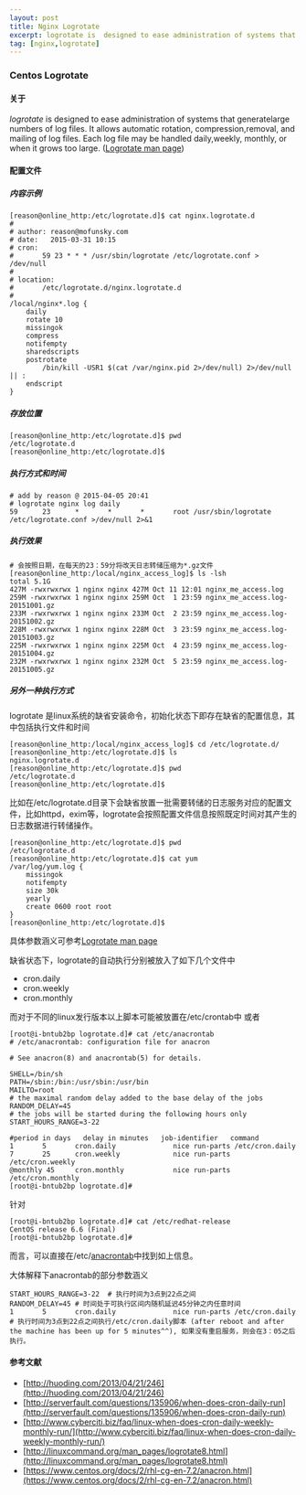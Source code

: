 ```yaml
---
layout: post
title: Nginx Logrotate
excerpt: logrotate is  designed to ease administration of systems that generatelarge numbers of log files.  It allows automatic rotation, compression,removal, and mailing of log files.  Each log file may be handled daily,weekly, monthly, or when it grows too large.
tag: [nginx,logrotate]
---
```


### Centos Logrotate ###

####  关于 ####

_logrotate_ is  designed to ease administration of systems that generatelarge numbers of log files.  It allows automatic rotation, compression,removal, and mailing of log files.  Each log file may be handled daily,weekly, monthly, or when it grows too large. ([Logrotate man page](http://linuxcommand.org/man_pages/logrotate8.html))

<!--more-->

#### 配置文件 ####

##### 内容示例

```
[reason@online_http:/etc/logrotate.d]$ cat nginx.logrotate.d
#
# author: reason@mofunsky.com
# date:   2015-03-31 10:15
# cron:
#       59 23 * * * /usr/sbin/logrotate /etc/logrotate.conf > /dev/null
#
# location:
#       /etc/logrotate.d/nginx.logrotate.d
#
/local/nginx*.log {
    daily
    rotate 10
    missingok
    compress
    notifempty
    sharedscripts
    postrotate
        /bin/kill -USR1 $(cat /var/nginx.pid 2>/dev/null) 2>/dev/null || :
    endscript
}
```

##### 存放位置

```
[reason@online_http:/etc/logrotate.d]$ pwd
/etc/logrotate.d
[reason@online_http:/etc/logrotate.d]$
```

##### 执行方式和时间
```
# add by reason @ 2015-04-05 20:41
# logrotate nginx log daily
59      23      *       *       *       root /usr/sbin/logrotate /etc/logrotate.conf >/dev/null 2>&1
```

##### 执行效果
```
# 会按照日期，在每天的23：59分将改天日志转储压缩为*.gz文件
[reason@online_http:/local/nginx_access_log]$ ls -lsh
total 5.1G
427M -rwxrwxrwx 1 nginx nginx 427M Oct 11 12:01 nginx_me_access.log
259M -rwxrwxrwx 1 nginx nginx 259M Oct  1 23:59 nginx_me_access.log-20151001.gz
233M -rwxrwxrwx 1 nginx nginx 233M Oct  2 23:59 nginx_me_access.log-20151002.gz
228M -rwxrwxrwx 1 nginx nginx 228M Oct  3 23:59 nginx_me_access.log-20151003.gz
225M -rwxrwxrwx 1 nginx nginx 225M Oct  4 23:59 nginx_me_access.log-20151004.gz
232M -rwxrwxrwx 1 nginx nginx 232M Oct  5 23:59 nginx_me_access.log-20151005.gz
```

##### 另外一种执行方式
logrotate 是linux系统的缺省安装命令，初始化状态下即存在缺省的配置信息，其中包括执行文件和时间

```
[reason@online_http:/local/nginx_access_log]$ cd /etc/logrotate.d/
[reason@online_http:/etc/logrotate.d]$ ls
nginx.logrotate.d
[reason@online_http:/etc/logrotate.d]$ pwd
/etc/logrotate.d
[reason@online_http:/etc/logrotate.d]$
```

比如在/etc/logrotate.d目录下会缺省放置一批需要转储的日志服务对应的配置文件，比如httpd，exim等，logrotate会按照配置文件信息按照既定时间对其产生的日志数据进行转储操作。

```
[reason@online_http:/etc/logrotate.d]$ pwd
/etc/logrotate.d
[reason@online_http:/etc/logrotate.d]$ cat yum
/var/log/yum.log {
    missingok
    notifempty
    size 30k
    yearly
    create 0600 root root
}
[reason@online_http:/etc/logrotate.d]$
```
具体参数涵义可参考[Logrotate man page](http://linuxcommand.org/man_pages/logrotate8.html)

缺省状态下，logrotate的自动执行分别被放入了如下几个文件中

  *  cron.daily
  *  cron.weekly
  *  cron.monthly

而对于不同的linux发行版本以上脚本可能被放置在/etc/crontab中
或者

```
[root@i-bntub2bp logrotate.d]# cat /etc/anacrontab
# /etc/anacrontab: configuration file for anacron

# See anacron(8) and anacrontab(5) for details.

SHELL=/bin/sh
PATH=/sbin:/bin:/usr/sbin:/usr/bin
MAILTO=root
# the maximal random delay added to the base delay of the jobs
RANDOM_DELAY=45
# the jobs will be started during the following hours only
START_HOURS_RANGE=3-22

#period in days   delay in minutes   job-identifier   command
1       5       cron.daily              nice run-parts /etc/cron.daily
7       25      cron.weekly             nice run-parts /etc/cron.weekly
@monthly 45     cron.monthly            nice run-parts /etc/cron.monthly
[root@i-bntub2bp logrotate.d]#
```
针对

```
[root@i-bntub2bp logrotate.d]# cat /etc/redhat-release
CentOS release 6.6 (Final)
[root@i-bntub2bp logrotate.d]#
```
而言，可以直接在/etc/[anacrontab](https://www.centos.org/docs/2/rhl-cg-en-7.2/anacron.html)中找到如上信息。

大体解释下anacrontab的部分参数涵义

```
START_HOURS_RANGE=3-22  # 执行时间为3点到22点之间
RANDOM_DELAY=45 # 时间处于可执行区间内随机延迟45分钟之内任意时间
1       5       cron.daily              nice run-parts /etc/cron.daily
# 执行时间为3点到22点之间执行/etc/cron.daily脚本 (after reboot and after the machine has been up for 5 minutes^^), 如果没有重启服务，则会在3：05之后执行。
```

#### 参考文献
  * [http://huoding.com/2013/04/21/246](http://huoding.com/2013/04/21/246)
  * [http://serverfault.com/questions/135906/when-does-cron-daily-run](http://serverfault.com/questions/135906/when-does-cron-daily-run)
  * [http://www.cyberciti.biz/faq/linux-when-does-cron-daily-weekly-monthly-run/](http://www.cyberciti.biz/faq/linux-when-does-cron-daily-weekly-monthly-run/)
  * [http://linuxcommand.org/man_pages/logrotate8.html](http://linuxcommand.org/man_pages/logrotate8.html)
  * [https://www.centos.org/docs/2/rhl-cg-en-7.2/anacron.html](https://www.centos.org/docs/2/rhl-cg-en-7.2/anacron.html)
